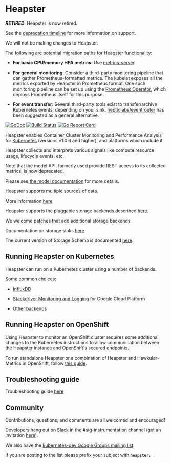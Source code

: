 # Heapster

***RETIRED***: Heapster is now retired.

See the [deprecation timeline](docs/deprecation.md) for more information on support.

We will not be making changes to Heapster.

The following are potential migration paths for Heapster functionality:

+ **For basic CPU/memory HPA metrics**:
  Use [metrics-server](https://github.com/kubernetes-incubator/metrics-server).

+ **For general monitoring**:
  Consider a third-party monitoring pipeline that can gather Prometheus-formatted metrics.
  The kubelet exposes all the metrics exported by Heapster in Prometheus format.
  One such monitoring pipeline can be set up using the [Prometheus Operator](https://github.com/coreos/prometheus-operator), which deploys Prometheus itself for this purpose.

+ **For event transfer**:
  Several third-party tools exist to transfer/archive Kubernetes events, depending on your sink.
  [heptiolabs/eventrouter](https://github.com/heptiolabs/eventrouter) has been suggested as a general alternative.

[![GoDoc](https://godoc.org/k8s.io/heapster?status.svg)](https://godoc.org/k8s.io/heapster)
[![Build Status](https://travis-ci.org/kubernetes/heapster.svg?branch=master)](https://travis-ci.org/kubernetes/heapster)
[![Go Report Card](https://goreportcard.com/badge/github.com/kubernetes/heapster)](https://goreportcard.com/report/github.com/kubernetes/heapster)

Heapster enables Container Cluster Monitoring and Performance Analysis for [Kubernetes](https://github.com/kubernetes/kubernetes) (versions v1.0.6 and higher), and platforms which include it.

Heapster collects and interprets various signals like compute resource usage, lifecycle events, etc.

Note that the model API, formerly used provide REST access to its collected metrics, is now deprecated.

Please see [the model documentation](docs/model.md) for more details.

Heapster supports multiple sources of data.

More information [here](docs/source-configuration.md).

Heapster supports the pluggable storage backends described [here](docs/sink-owners.md).

We welcome patches that add additional storage backends.

Documentation on storage sinks [here](docs/sink-configuration.md).

The current version of Storage Schema is documented [here](docs/storage-schema.md).

## Running Heapster on Kubernetes

Heapster can run on a Kubernetes cluster using a number of backends.

Some common choices:

+ [InfluxDB](docs/influxdb.md)

+ [Stackdriver Monitoring and Logging](docs/google.md) for Google Cloud Platform

+ [Other backends](docs/)

## Running Heapster on OpenShift

Using Heapster to monitor an OpenShift cluster requires some additional changes to the Kubernetes instructions to allow communication between the Heapster instance and OpenShift's secured endpoints.

To run standalone Heapster or a combination of Heapster and Hawkular-Metrics in OpenShift, follow [this guide](https://github.com/openshift/origin-metrics).

## Troubleshooting guide

Troubleshooting guide [here](docs/debugging.md)

## Community

Contributions, questions, and comments are all welcomed and encouraged!

Developers hang out on [Slack](https://kubernetes.slack.com) in the #sig-instrumentation channel (get an invitation [here](http://slack.kubernetes.io/)).

We also have the [kubernetes-dev Google Groups mailing list](https://groups.google.com/forum/#!forum/kubernetes-dev).

If you are posting to the list please prefix your subject with **`heapster: `**.


